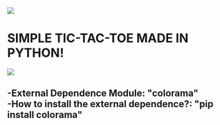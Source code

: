<image src="https://www.gnu.org/graphics/gplv3-127x51.png">

<h1>SIMPLE TIC-TAC-TOE MADE IN PYTHON!</h1>

<image src="tictactoe.png">

<h2>
-External Dependence Module: "colorama"
<br>
-How to install the external dependence?:
	"pip install colorama"
</h2>
